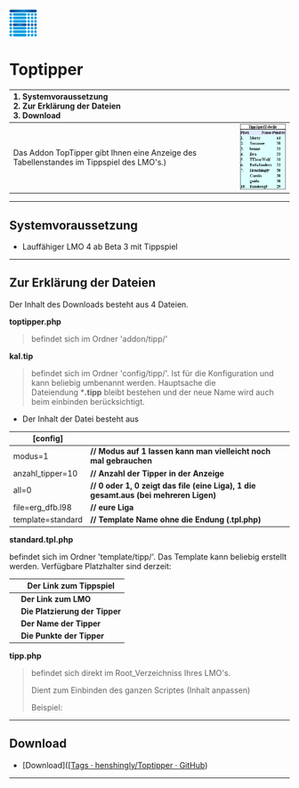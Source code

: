 ![Toptipper](/lmo/help/media/h1.png)

# Toptipper

| 1. **Systemvoraussetzung**<br/>2. **Zur Erklärung der Dateien**<br/>3. Download         |                                                                                          |
|:---------------------------------------------------------------------------------------- | ---------------------------------------------------------------------------------------- |
| Das Addon TopTipper gibt Ihnen eine Anzeige des Tabellenstandes im Tippspiel des LMO's.) | ![](/lmo/help/media/toptipper.png) |



---

## Systemvoraussetzung

- Lauffähiger LMO 4 ab Beta 3 mit Tippspiel

---

## Zur Erklärung der Dateien

Der Inhalt des Downloads besteht aus 4 Dateien.

**toptipper.php**

> befindet sich im Ordner 'addon/tipp/'



**kal.tip**

> befindet sich im Ordner 'config/tipp/'.
> Ist für die Konfiguration und kann beliebig umbenannt werden. Hauptsache die Dateiendung ***.tipp** bleibt bestehen und der neue Name wird auch beim einbinden berücksichtigt.  

- Der Inhalt der Datei besteht aus  

| [config]          |                                                                                      |
| ----------------- | ------------------------------------------------------------------------------------ |
| modus=1           | **// Modus auf 1 lassen kann man vielleicht noch mal gebrauchen**                    |
| anzahl_tipper=10  | **// Anzahl der Tipper in der Anzeige**                                              |
| all=0             | **// 0 oder 1, 0 zeigt das file (eine Liga), 1 die gesamt.aus (bei mehreren Ligen)** |
| file=erg_dfb.l98  | **// eure Liga**                                                                     |
| template=standard | **// Template Name ohne die Endung (.tpl.php)**                                      |



**standard.tpl.php**

befindet sich im Ordner 'template/tipp/'.
Das Template kann beliebig erstellt werden. Verfügbare Platzhalter sind derzeit:

| **<!--Link-->**  | Der Link zum Tippspiel         |
| ----------------:| ------------------------------ |
| **<!--Lmo-->**   | **Der Link zum LMO**           |
| **<!--Platz-->** | **Die Platzierung der Tipper** |
| **<!--Name-->**  | **Der Name der Tipper**        |
| <!--Punkte-->    | **Die Punkte der Tipper**      |

<!--Platz-->



**tipp.php**

> befindet sich direkt im Root_Verzeichniss Ihres LMO's.
> 
> Dient zum Einbinden des ganzen Scriptes (Inhalt anpassen)
> 
> Beispiel:

<?php
$multi="kal"; // in diesem Fall wird die von euch angepasste Datei kal.tip eingebunden.
require(dirname(__FILE__).'/init.php');
include(PATH_TO_ADDONDIR."/tipp/toptipper.php");
?>

<?php

$multi="kal";      **// in diesem Fall wird die von euch angepasste Datei kal.tip eingebunden.**

require(dirname(__FILE__).'/init.php');

include(PATH_TO_ADDONDIR."/tipp/toptipper.php");

?>

-----------------------------------------------------------------------------------------

## Download

- [Download]([[Tags · henshingly/Toptipper · GitHub](https://github.com/henshingly/Toptipper/tags))

-----------------------------------------------------------------------------------------
